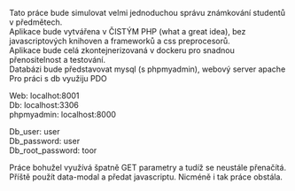 Tato práce bude simulovat velmi jednoduchou správu známkování studentů v předmětech.  
Aplikace bude vytvářena v ČISTÝM PHP (what a great idea), bez javascriptových knihoven a frameworků a css preprocesorů.  
Aplikace bude celá zkontejnerizovaná v dockeru pro snadnou přenositelnost a testování.  
Databázi bude představovat mysql (s phpmyadmin), webový server apache  
Pro práci s db využiju PDO

Web: localhot:8001  
Db: localhost:3306  
phpmyadmin: localhost:8000

Db_user: user  
Db_password: user  
Db_root_password: toor 

Práce bohužel využívá špatně GET parametry a tudíž se neustále přenačítá. Příště použít data-modal a předat javascriptu. Nicméně i tak práce obstála.
